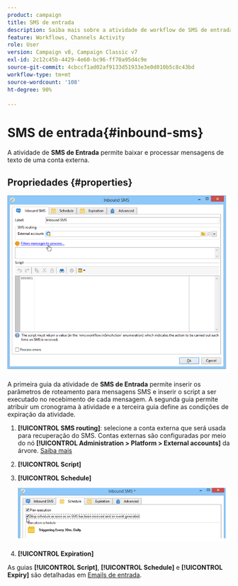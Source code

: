 ```yaml
---
product: campaign
title: SMS de entrada
description: Saiba mais sobre a atividade de workflow de SMS de entrada
feature: Workflows, Channels Activity
role: User
version: Campaign v8, Campaign Classic v7
exl-id: 2c12c45b-4429-4e60-bc96-ff70a95d4c9e
source-git-commit: 4cbccf1ad02af9133d51933e3e0d010b5c8c43bd
workflow-type: tm+mt
source-wordcount: '108'
ht-degree: 90%

---
```


# SMS de entrada{#inbound-sms}



A atividade de **SMS de Entrada** permite baixar e processar mensagens de texto de uma conta externa.

## Propriedades {#properties}

![](assets/sms_rec_edit.png)

A primeira guia da atividade de **SMS de Entrada** permite inserir os parâmetros de roteamento para mensagens SMS e inserir o script a ser executado no recebimento de cada mensagem. A segunda guia permite atribuir um cronograma à atividade e a terceira guia define as condições de expiração da atividade.

1. **[!UICONTROL SMS routing]**: selecione a conta externa que será usada para recuperação do SMS. Contas externas são configuradas por meio do nó **[!UICONTROL Administration > Platform > External accounts]** da árvore. [Saiba mais](../../v8/config/external-accounts.md)
1. **[!UICONTROL Script]**
1. **[!UICONTROL Schedule]**

   ![](assets/sms_rec_edit_2.png)

1. **[!UICONTROL Expiration]**

As guias **[!UICONTROL Script]**, **[!UICONTROL Schedule]** e **[!UICONTROL Expiry]** são detalhadas em [Emails de entrada](inbound-emails.md).
